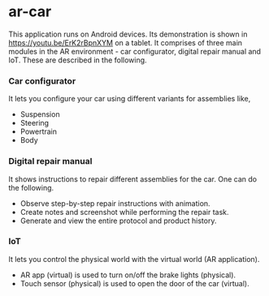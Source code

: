 # ar-car
This application runs on Android devices. Its demonstration is shown in https://youtu.be/ErK2rBpnXYM on a tablet. It comprises of three main modules in the AR environment - car configurator, digital repair manual and IoT. These are described in the following.
### Car configurator
It lets you configure your car using different variants for assemblies like,
* Suspension
* Steering
* Powertrain
* Body
### Digital repair manual
It shows instructions to repair different assemblies for the car. One can do the following.
* Observe step-by-step repair instructions with animation.
* Create notes and screenshot while performing the repair task.
* Generate and view the entire protocol and product history.
### IoT
It lets you control the physical world with the virtual world (AR application).
* AR app (virtual) is used to turn on/off the brake lights (physical).
* Touch sensor (physical) is used to open the door of the car (virtual).
